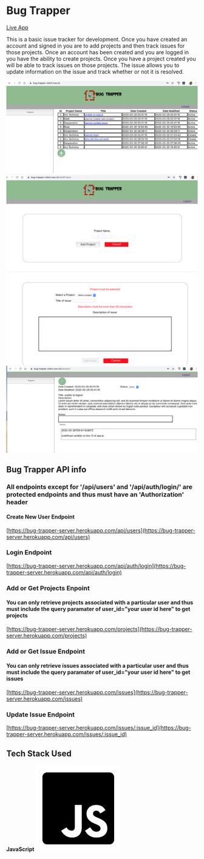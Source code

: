 # Bug Trapper

[Live App](https://bug-trapper-client.now.sh/)

This is a basic issue tracker for development.  Once you have created an account and signed in you are to add projects and then track issues for those projects.
Once an account has been created and you are logged in you have the ability to create projects. Once you have a project created you will be able to track issues on those projects. The issue allows you to update information on the issue and track whether or not it is resolved.


![Home Screen](/screenshots/home.png)
![Create Project Screen](/screenshots/addProject.png)
![Create Issue Screen](/screenshots/addIssue.png)
![Issue Screen](/screenshots/issue.png)

## Bug Trapper API info

### All endpoints except for '/api/users' and '/api/auth/login/' are protected endpoints and thus must have an 'Authorization' header

#### Create New User Endpoint

[https://bug-trapper-server.herokuapp.com/api/users](https://bug-trapper-server.herokuapp.com/api/users)

### Login Endpoint

[https://bug-trapper-server.herokuapp.com/api/auth/login](https://bug-trapper-server.herokuapp.com/api/auth/login)

### Add or Get Projects Enpoint

#### You can only retrieve projects associated with a particular user and thus must include the query paramater of user_id="your user id here" to get projects

[https://bug-trapper-server.herokuapp.com/projects](https://bug-trapper-server.herokuapp.com/projects)



### Add or Get Issue Endpoint

#### You can only retrieve issues associated with a particular user and thus must include the query paramater of user_id="your user id here" to get issues

[https://bug-trapper-server.herokuapp.com/issues](https://bug-trapper-server.herokuapp.com/issues)

### Update Issue Endpoint 

[https://bug-trapper-server.herokuapp.com/issues/:issue_id](https://bug-trapper-server.herokuapp.com/issues/:issue_id)


## Tech Stack Used

#### JavaScript ![JavaScript](/tech-logos/javascript.png)
